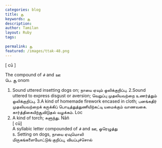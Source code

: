 ```yaml
---
categories: blog
title: சூ
keywords: சூ
description: 
author: Tamilan
layout: Ruby
tags: 
 
permalink: சூ
featured: /images/ttak-48.png
---
```

  
[ cū ]  
  
The compound of ச் and ஊ  
பெ. சூ onom  
1. Sound uttered insetting dogs on; நாயை ஏவும் ஒலிக்குறிப்பு. 2.Sound uttered to express disgust or aversion; வெறுப்பு முதலியவற்றை உணர்த்தும் ஒலிக்குறிப்பு. 3.A kind of homemade firework encased in cloth; பனங்கதிர் முதலியவற்றைக் கருக்கிப் பொடித்துத்துணியிற்கட்டி யமைக்கும் வாணவகை. கார்த்திகையிற்சூவிடுதல் வழக்கம். Loc  
4. A kind of torch; சுளுந்து. Nāñ  
[ cū]  
A syllabic letter compounded of ச் and ஊ, ஓரெழுத்து  
s. Setting on dogs, நாயை ஏவுமொலி  
மிருகங்களையோட்டுங் குறிப்பு, வியப்புச்சொல்